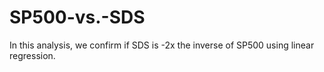 # SP500-vs.-SDS

In this analysis, we confirm if SDS is -2x the inverse of SP500 using linear regression. 
